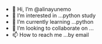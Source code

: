 - 👋 Hi, I’m @alinayunemo
- 👀 I’m interested in ...python study
- 🌱 I’m currently learning ...python 
- 💞️ I’m looking to collaborate on ...
- 📫 How to reach me ...by email 

<!---
alinayunemo/alinayunemo is a ✨ special ✨ repository because its `README.md` (this file) appears on your GitHub profile.
You can click the Preview link to take a look at your changes.
--->
